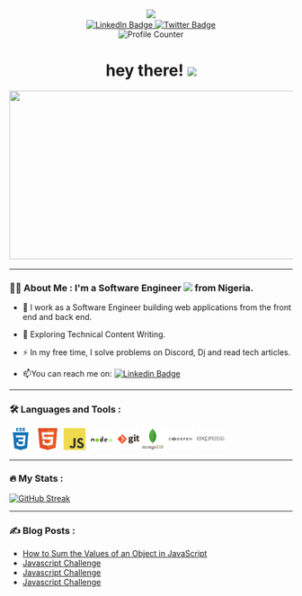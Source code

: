 
<div id="header" align="center">
  <img src="https://media.giphy.com/media/1V3KXtMHJq2YPK7xyl/giphy.gif" width="100"/>
</div>

<div id="badges" align="center">
  <a href="https://www.linkedin.com/feed/">
    <img src="https://img.shields.io/badge/LinkedIn-blue?style=for-the-badge&logo=linkedin&logoColor=white" alt="LinkedIn Badge"/>
  </a>

  <a href="https://twitter.com/home">
    <img src="https://img.shields.io/badge/Twitter-blue?style=for-the-badge&logo=twitter&logoColor=white" alt="Twitter Badge"/>
  </a>
</div>

<div id="badges" align="center">
  <img src="https://komarev.com/ghpvc/?username=geekiedj&style=flat-square&color=blue" alt="Profile Counter"/>
</div>

<div align="center">
   <h1>
     hey there!
     <img src="https://media.giphy.com/media/hvRJCLFzcasrR4ia7z/giphy.gif" width="30px"/>
   </h1>
</div>

<div align="center">
  <img src="https://media.giphy.com/media/11BbGyhVmk4iLS/giphy.gif" width="600" height="300"/>
</div>

---

### :woman_technologist: About Me : I'm a Software Engineer <img src="https://media.giphy.com/media/WUlplcMpOCEmTGBtBW/giphy.gif" width="30"> from Nigeria.

- :telescope: I work as a Software Engineer building web applications from the front end and back end.

- :seedling: Exploring Technical Content Writing.

- :zap: In my free time, I solve problems on Discord, Dj and read tech articles.

- :mailbox:You can reach me on: [![Linkedin Badge](https://img.shields.io/badge/-geekiedj-blue?style=flat&logo=Linkedin&logoColor=white)](https://www.linkedin.com/feed/)

---

### :hammer_and_wrench: Languages and Tools :
<div>
  <img src="https://github.com/devicons/devicon/blob/master/icons/css3/css3-plain-wordmark.svg"  title="CSS3" alt="CSS" width="40" height="40"/>&nbsp;
  <img src="https://github.com/devicons/devicon/blob/master/icons/html5/html5-original.svg" title="HTML5" alt="HTML" width="40" height="40"/>&nbsp;
  <img src="https://github.com/devicons/devicon/blob/master/icons/javascript/javascript-original.svg" title="JavaScript" alt="JavaScript" width="40"height="40"/>&nbsp;
  <img src="https://github.com/devicons/devicon/blob/master/icons/nodejs/nodejs-original-wordmark.svg" title="NodeJS" alt="NodeJS" width="40" height="40"/>&nbsp;
  <img src="https://github.com/devicons/devicon/blob/master/icons/git/git-original-wordmark.svg" title="Git" **alt="Git" width="40" height="40"/>
  <img src="https://github.com/devicons/devicon/blob/master/icons/mongodb/mongodb-original-wordmark.svg" title="MongoDB" **alt="MongoDB" width="40" height="40"/>
  <img src="https://github.com/devicons/devicon/blob/master/icons/codepen/codepen-original-wordmark.svg" title="Codepen" **alt="Codepen" width="50" height="40"/>
  <img src="https://github.com/devicons/devicon/blob/master/icons/express/express-original-wordmark.svg" title="Express" **alt="Express" width="50" height="40"/>
</div>

---

### :fire: My Stats :
[![GitHub Streak](http://github-readme-streak-stats.herokuapp.com?user=geekiedj&theme=radical&background=#800080)](https://git.io/streak-stats)

---

### :writing_hand: Blog Posts :

<!-- BLOG-POST-LIST:START -->
- [How to Sum the Values of an Object in JavaScript](https://geekiebarbs.hashnode.dev/how-to-sum-the-values-of-an-object-in-javascript)
- [Javascript Challenge](https://geekiebarbs.hashnode.dev/javascript-challenge-1)
- [Javascript Challenge](https://geekiebarbs.hashnode.dev/javascript-challenge-1)
- [Javascript Challenge](https://geekiebarbs.hashnode.dev/javascript-challenge)
<!-- BLOG-POST-LIST:END -->
